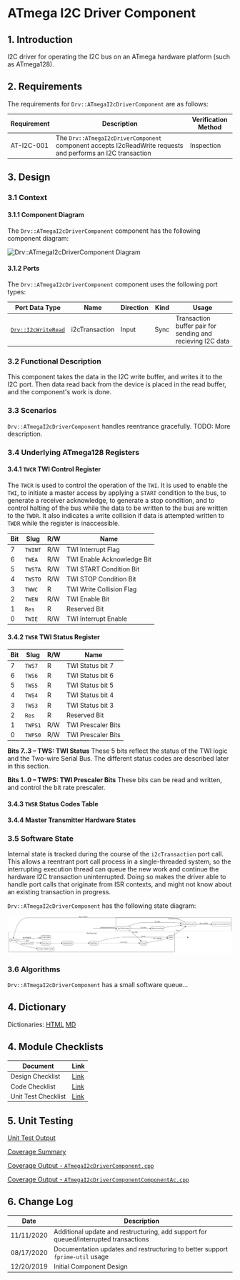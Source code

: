 # ATmega I2C Driver Component

## 1. Introduction

I2C driver for operating the I2C bus on an ATmega hardware platform (such as ATmega128).

## 2. Requirements

The requirements for `Drv::ATmegaI2cDriverComponent` are as follows:

Requirement | Description | Verification Method
----------- | ----------- | -------------------
AT-I2C-001 | The `Drv::ATmegaI2cDriverComponent` component accepts I2cReadWrite requests and performs an I2C transaction | Inspection

## 3. Design

### 3.1 Context

#### 3.1.1 Component Diagram

The `Drv::ATmegaI2cDriverComponent` component has the following component diagram:

![`Drv::ATmegaI2cDriverComponent` Diagram](img/ATmegaI2cDriverComponentBDD.jpg "Drv::ATmegaI2cDriverComponent")

#### 3.1.2 Ports

The `Drv::ATmegaI2cDriverComponent` component uses the following port types:

Port Data Type | Name | Direction | Kind | Usage
-------------- | ---- | --------- | ---- | -----
[`Drv::I2cWriteRead`](../I2cDriverPorts/docs/sdd.html) | i2cTransaction | Input | Sync | Transaction buffer pair for sending and recieving I2C data

### 3.2 Functional Description

This component takes the data in the I2C write buffer, and writes it to the I2C port.  Then data read back from the device is placed in the read buffer, and the component's work is done.

### 3.3 Scenarios

`Drv::ATmegaI2cDriverComponent` handles reentrance gracefully.
TODO: More description.

### 3.4 Underlying ATmega128 Registers

#### 3.4.1 ``TWCR`` TWI Control Register

The ``TWCR`` is used to control the operation of the ``TWI``.
It is used to enable the ``TWI``, to initiate a master access by applying a ``START`` condition to the bus, to generate a receiver acknowledge, to generate a stop condition, and to control halting of the bus while the data to be written to the bus are written to the ``TWDR``.
It also indicates a write collision if data is attempted written to ``TWDR`` while the register is inaccessible.

| Bit | Slug      | R/W | Name               |
| --- | --------- | --- | ------------------ |
| 7   | ``TWINT`` | R/W | TWI Interrupt Flag |
| 6   | ``TWEA``  | R/W | TWI Enable Acknowledge Bit |
| 5   | ``TWSTA`` | R/W | TWI START Condition Bit |
| 4   | ``TWSTO`` | R/W | TWI STOP Condition Bit |
| 3   | ``TWWC``  | R   | TWI Write Collision Flag |
| 2   | ``TWEN``  | R/W | TWI Enable Bit |
| 1   | ``Res``   | R   | Reserved Bit |
| 0   | ``TWIE``  | R/W | TWI Interrupt Enable |

#### 3.4.2 ``TWSR`` TWI Status Register

| Bit | Slug      | R/W | Name               |
| --- | --------- | --- | ------------------ |
| 7   | ``TWS7``  | R   | TWI Status bit 7 |
| 6   | ``TWS6``  | R   | TWI Status bit 6 |
| 5   | ``TWS5``  | R   | TWI Status bit 5 |
| 4   | ``TWS4``  | R   | TWI Status bit 4 |
| 3   | ``TWS3``  | R   | TWI Status bit 3 |
| 2   | ``Res``   | R   | Reserved Bit |
| 1   | ``TWPS1`` | R/W | TWI Prescaler Bits |
| 0   | ``TWPS0`` | R/W | TWI Prescaler Bits |

**Bits 7..3 – TWS: TWI Status**
These 5 bits reflect the status of the TWI logic and the Two-wire Serial Bus.
The different status codes are described later in this section.

**Bits 1..0 – TWPS: TWI Prescaler Bits**
These bits can be read and written, and control the bit rate prescaler.

#### 3.4.3 ``TWSR`` Status Codes Table

#### 3.4.4 Master Transmitter Hardware States

### 3.5 Software State

Internal state is tracked during the course of the ``i2cTransaction`` port call.
This allows a reentrant port call process in a single-threaded system, so the interrupting execution thread can queue the new work and continue the hardware I2C transaction uninterrupted.
Doing so makes the driver able to handle port calls that originate from ISR contexts, and might not know about an existing transaction in progress.

`Drv::ATmegaI2cDriverComponent` has the following state diagram:

![`Drv::ATmegaI2cDriver` State Machine](img/ATmegaI2cDriverStateMachine.png "Drv::ATmegaI2cDriver State Machine")

### 3.6 Algorithms

`Drv::ATmegaI2cDriverComponent` has a small software queue...

## 4. Dictionary

Dictionaries: [HTML](ATmegaI2cDriverComponent.html) [MD](ATmegaI2cDriverComponent.md)

## 4. Module Checklists

Document | Link
-------- | ----
Design Checklist | [Link](Checklist_Design.xlsx)
Code Checklist | [Link](Checklist_Code.xlsx)
Unit Test Checklist | [Link](Checklist_Unit_Test.xls)

## 5. Unit Testing

[Unit Test Output](../test/ut/output/test.txt)

[Coverage Summary](../test/ut/output/DrvATmegaI2cDriverComponent_gcov.txt)

[Coverage Output - `ATmegaI2cDriverComponent.cpp`](../test/ut/output/ATmegaI2cDriverComponent.cpp.gcov)

[Coverage Output - `ATmegaI2cDriverComponentComponentAc.cpp`](../test/ut/output/ATmegaI2cDriverComponentComponentAc.cpp.gcov)

## 6. Change Log

Date | Description
---- | -----------
11/11/2020 | Additional update and restructuring, add support for queued/interrupted transactions
08/17/2020 | Documentation updates and restructuring to better support ``fprime-util`` usage
12/20/2019 | Initial Component Design



